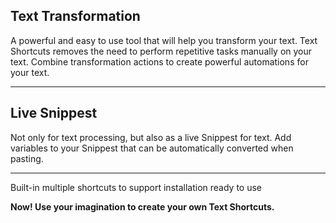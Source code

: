 ## Text Transformation

A powerful and easy to use tool that will help you transform your text.
Text Shortcuts removes the need to perform repetitive tasks manually on your text.
Combine transformation actions to create powerful automations for your text.

-------

## Live Snippest

Not only for text processing, but also as a live Snippest for text.
Add variables to your Snippest that can be automatically converted when pasting.

------

Built-in multiple shortcuts to support installation ready to use

**Now! Use your imagination to create your own Text Shortcuts.**
